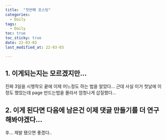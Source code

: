 ```yaml
---
title:  "첫번째 포스팅"
categories:
  - Daily
tags:
  - Daily
toc: true
toc_sticky: true 
date: 22-03-03
last_modified_at: 22-03-03

---
```



## 1. 이게되는지는 모르겠지만...
진짜 3일을 시행착오 끝에 이제 어느정도 하는 법을 알았다...
근데 사실 이거 첫날에 이정도 했었는데 page 만드는법을 몰라서 엄청나게 삽질했다...

## 2. 이게 된다면 다음에 남은건 이제 댓글 만들기를 더 연구 해봐야겠다...
후... 제발 됐으면 좋겠다..
